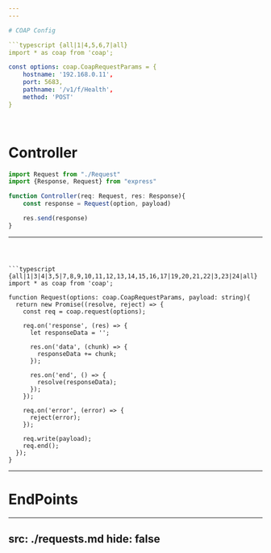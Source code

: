 ```yaml
---
---

# COAP Config

```typescript {all|1|4,5,6,7|all}
import * as coap from 'coap';

const options: coap.CoapRequestParams = {
    hostname: '192.168.0.11',  
    port: 5683,                
    pathname: '/v1/f/Health',     
    method: 'POST'
}

```

<br>

# Controller


```typescript {all|2|3,4,5,6,7,8|all|1}
import Request from "./Request"
import {Response, Request} from "express"

function Controller(req: Request, res: Response){
    const response = Request(option, payload)

    res.send(response)
}

```


---
```



```typescript {all|1|3|4|3,5|7,8,9,10,11,12,13,14,15,16,17|19,20,21,22|3,23|24|all}
import * as coap from 'coap';

function Request(options: coap.CoapRequestParams, payload: string){
  return new Promise((resolve, reject) => {
    const req = coap.request(options);

    req.on('response', (res) => {
      let responseData = '';

      res.on('data', (chunk) => {
        responseData += chunk;
      });

      res.on('end', () => {
        resolve(responseData);
      });
    });

    req.on('error', (error) => {
      reject(error);
    });

    req.write(payload);
    req.end();
  });
}

```

---

# EndPoints

<ApiCalls />

---
src: ./requests.md
hide: false
---
